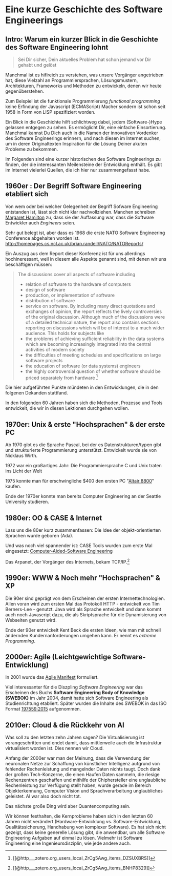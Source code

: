 # Eine kurze Geschichte des Software Engineerings

## Intro: Warum ein kurzer Blick in die Geschichte des Software Engineering lohnt

> Sei Dir sicher, Dein aktuelles Problem hat schon jemand vor Dir gehabt und gelöst

Manchmal ist es hiflreich zu verstehen, was unsere Vorgänger angetrieben hat, diese Vielzahl an Programmiersprachen, Lösungsmustern, Architekturen, Frameworks und Methoden zu entwickeln, denen wir heute gegenüberstehen.

Zum Beispiel ist die funktionale Programmierung *functional programming* keine Erfindung der Javascript (ECMAScript) Macher sondern ist schon seit 1958 in Form von LISP spezifiziert worden.

Ein Blick in die Geschichte hilft schlichtweg dabei, jedem (Software-)Hype gelassen entgegen zu sehen. Es ermöglicht Dir, eine einfache Einsortierung. Manchmal kannst Du Dich auch in die Namen der innovativen Vordenker des Software Engineerings erinnern, und nach diesen im Internet suchen, um in deren Originaltexten Inspiration für die Lösung Deiner akuten Probleme zu bekommen. 

Im Folgenden sind eine kurzer historischen des Software Engineerings zu finden, der die interessanten Meilensteine der Entwicklung enthält. Es gibt im Internet vielerlei Quellen, die ich hier nur zusammengefasst habe.

## 1960er : Der Begriff Software Engineering etabliert sich

Von wem oder bei welcher Gelegenheit der Begriff Sofware Engineering entstanden ist, lässt sich nicht klar nachvollziehen. 
Manchen schreiben [Margaret Hamilton](https://en.wikipedia.org/wiki/Margaret_Hamilton_(software_engineer)) zu, dass sie der Auffassung war, dass die Software Entwickler auch *Engineers* seien. 

Sehr gut belegt ist, aber dass es 1968 die erste NATO Software Engineering Conference abgehalten worden ist.
http://homepages.cs.ncl.ac.uk/brian.randell/NATO/NATOReports/

Ein Auszug aus dem Report dieser Konferenz ist für uns allerdings hochineressant, weil in diesem alle Aspekte genannt sind, mit denen wir uns beschäftigen müssen:

> The discussions cover all aspects of software including
>  - relation of software to the hardware of computers 
>  - design of software
>  - production, or implementation of software
>  - distribution of software
>  - service on software. 
>  By including many direct quotations and exchanges of opinion, the report reflects the lively controversies of the original discussion. Although much of the discussions were of a detailed technical nature, the report also contains sections reporting on discussions which will be of interest to a much wider audience. This holds for subjects like
>  - the problems of achieving sufficient reliability in the data systems which are becoming increasingly integrated into the central activities of modern society
>  - the difficulties of meeting schedules and specifications on large software projects
>  - the education of software (or data systems) engineers
>  - the highly controversial question of whether software should be priced separately from hardware [^1]

Die hier aufgeführten Punkte mündeten in den Entwicklungen, die in den folgenen Dekanden stattfand.

In den folgenden 60 Jahren haben sich die Methoden, Prozesse und Tools entwickelt, die wir in diesen Lektionen durchgehen wollen.


## 1970er: Unix & erste "Hochsprachen" & der erste PC 

Ab 1970 gibt es die Sprache Pascal, bei der es Datenstrukturen/typen gibt und strukturierte Programmierung unterstützt. Entwickelt wurde sie von Nicklaus Wirth.

1972 war ein großartiges Jahr: Die Programmiersprache C und Unix traten ins Licht der Welt

1975 konnte man für erschwingliche $400 den  ersten PC "[Altair 8800](https://en.wikipedia.org/wiki/Altair_8800)" kaufen. 

Ende der 1970er konnte man bereits Computer Engineering an der Seattle University studieren.


## 1980er: OO & CASE & Internet

Lass uns die 80er kurz zusammenfassen: Die Idee der objekt-orientierten Sprachen wurde geboren (Ada). 

Und was noch viel spannender ist: CASE Tools wurden zum erste Mal eingesetzt: [Computer-Aided-Software Engineering](https://www.umsl.edu/~sauterv/analysis/F08papers/View.html)


Das Arpanet, der Vorgänger des Internets, bekam TCP/IP.[^2]


## 1990er: WWW & Noch mehr "Hochsprachen" & XP

Die 90er sind geprägt von dem Erscheinen der ersten Internettechnologien. 
Allen voran wird zum ersten Mal das Protokoll HTTP - entwickelt von Tim Berners-Lee - genutzt. 
Java wird als Sprache entwickelt und dann kommt auch noch Javascript dazu, die als Skriptsprache für die Dynamisierung von Webseiten genutzt wird. 

Ende der 90er entwickelt Kent Beck die ersten Ideen, wie man mit schnell ändernden Kundernanforderungen umgehen kann. Er nennt es *extreme Programming*.


## 2000er: Agile (Leichtgewichtige Software-Entwicklung)

In 2001 wurde das [Agile Manifest](https://agilemanifesto.org/) formuliert.

Viel interessanter für die Diszpling *Software Engineering* war das Erscheinen des Buchs **Software Engineering Body of Knowledge (SWEBOK)** im Jahr 2004, damit hatte sich Software Engineering als Studienrichtung etabliert. 
Später wurden die Inhalte des SWEBOK in das ISO Format [197559:2015](https://www.iso.org/obp/ui/#iso:std:iso-iec:tr:19759:ed-2:v2:en) aufgenommen.


## 2010er: Cloud & die Rückkehr von AI

Was soll zu den letzten zehn Jahren sagen? Die Virtualisierung ist vorangeschritten und endet damit, dass mittlerweile auch die Infrastruktur virtualisiert worden ist. Dies nennen wir Cloud.

Anfang der 2000er war man der Meinung, dass die Verwendung der neuronalen Netze zur Schaffung von künstlicher Intelligenz aufgrund von fehlender Rechenleistung und mangelnder Daten nichts taugt. Doch dank der großen Tech-Konzerne, die einen Haufen Daten sammeln, die riesige Rechenzentren geschaffen und mithilfe der Chiphersteller eine unglaubliche Rechenleistung zur Verfügung stellt haben, wurde gerade im Bereich Objekterkennung, Computer Vision und Sprachverarbeitung unglaubliches geleistet. AI war also doch nicht tot.

Das nächste große Ding wird aber Quantencomputing sein. 

Wir können festhalten, die Kernprobleme haben sich in den letzten 60 Jahren nicht verändert (Hardware-Entwicklung vs. Software-Entwicklung, Qualitätssicherung, Handhabung von komplexer Software). 
Es hat sich nicht gezeigt, dass keine generelle Lösung gibt, die anwendbar, um alle Software Engineering Aufgaben auf einmal zu lösen. Vielmehr ist Software Engineering eine Ingenieursdisziplin, wie jede andere auch.






[^1]: [[@http___zotero.org_users_local_ZrCg5Awg_items_DZSUXBRS]]
[^2]: [[@http___zotero.org_users_local_ZrCg5Awg_items_BNHP8329]]